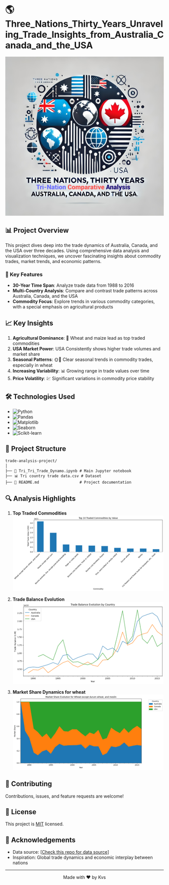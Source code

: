 # 🌎Three_Nations_Thirty_Years_Unraveling_Trade_Insights_from_Australia_Canada_and_the_USA


![Trade Analysis](Project_logo.png)

## 📊 Project Overview

This project dives deep into the trade dynamics of Australia, Canada, and the USA over three decades. Using comprehensive data analysis and visualization techniques, we uncover fascinating insights about commodity trades, market trends, and economic patterns.

### 🌟 Key Features

- **30-Year Time Span**: Analyze trade data from 1988 to 2016
- **Multi-Country Analysis**: Compare and contrast trade patterns across Australia, Canada, and the USA
- **Commodity Focus**: Explore trends in various commodity categories, with a special emphasis on agricultural products

## 📈 Key Insights

1. **Agricultural Dominance**: 🌾 Wheat and maize lead as top traded commodities
2. **USA Market Power**: USA Consistently shows higher trade volumes and market share
3. **Seasonal Patterns**: 🌞🍂 Clear seasonal trends in commodity trades, especially in wheat
4. **Increasing Variability**: 📊 Growing range in trade values over time
5. **Price Volatility**: 💹 Significant variations in commodity price stability

## 🛠️ Technologies Used

- ![Python](https://img.shields.io/badge/Python-3776AB?style=flat-square&logo=python&logoColor=white)
- ![Pandas](https://img.shields.io/badge/Pandas-150458?style=flat-square&logo=pandas&logoColor=white)
- ![Matplotlib](https://img.shields.io/badge/Matplotlib-11557c?style=flat-square)
- ![Seaborn](https://img.shields.io/badge/Seaborn-3776AB?style=flat-square)
- ![Scikit-learn](https://img.shields.io/badge/Scikit--learn-F7931E?style=flat-square&logo=scikit-learn&logoColor=white)

## 📁 Project Structure

```
trade-analysis-project/
│
├── 📓 Tri_Tri_Trade_Dynamo.ipynb # Main Jupyter notebook
├── 📊 Tri country trade data.csv # Dataset 
├── 📘 README.md                  # Project documentation
```

## 🔍 Analysis Highlights

1. **Top Traded Commodities**
   ![Top Commodities](output1.png)

2. **Trade Balance Evolution**
   ![Trade Balance](output2.png)

3. **Market Share Dynamics for wheat**
   ![Market Share](output3.png)

## 🤝 Contributing

Contributions, issues, and feature requests are welcome! 

## 📜 License

This project is [MIT](https://choosealicense.com/licenses/mit/) licensed.

## 👏 Acknowledgements

- Data source: [[Check this repo for data source](https://github.com/vishalv91/Global-Trade-Analytics)]
- Inspiration: Global trade dynamics and economic interplay between nations

---

<p align="center">
  Made with ❤️ by Kvs
</p>